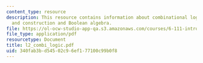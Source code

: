 ```yaml
---
content_type: resource
description: This resource contains information about combinational logic design,
  and construction and Boolean algebra.
file: https://ol-ocw-studio-app-qa.s3.amazonaws.com/courses/6-111-introductory-digital-systems-laboratory-spring-2006/340fab3bd54502c96ef177100c99b0f8_l2_combi_logic.pdf
file_type: application/pdf
resourcetype: Document
title: l2_combi_logic.pdf
uid: 340fab3b-d545-02c9-6ef1-77100c99b0f8
---
```

